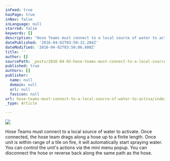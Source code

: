 ```yaml
---
inFeed: true
hasPage: true
inNav: false
inLanguage: null
starred: false
keywords: []
description: "Hose Teams must connect to a local source of water to activate. Once connected, the hose team drags along a hose up to a finite length. Once unit is within range of a tile on fire, it will automatically start spraying water. You can control the unit's actions via the mini menu popup. You can disconnect the hose or reverse back along the same path as the hose."
datePublished: '2016-04-02T03:50:32.204Z'
dateModified: '2016-04-02T03:50:06.808Z'
title: ''
author: []
sourcePath: _posts/2016-04-02-hose-teams-must-connect-to-a-local-source-of-water-to-activa.md
published: true
authors: []
publisher:
  name: null
  domain: null
  url: null
  favicon: null
url: hose-teams-must-connect-to-a-local-source-of-water-to-activa/index.html
_type: Article

---
```

![](https://the-grid-user-content.s3-us-west-2.amazonaws.com/132c1356-a924-4551-9f10-57cfdebc8d32.gif)

Hose Teams must connect to a local source of water to activate. Once connected, the hose team drags along a hose up to a finite length. Once unit is within range of a tile on fire, it will automatically start spraying water. You can control the unit's actions via the mini menu popup. You can disconnect the hose or reverse back along the same path as the hose.